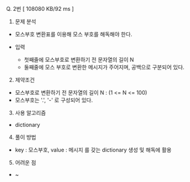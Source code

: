 Q. 2번 [ 108080 KB/92 ms ]

1. 문제 분석
- 모스부호 변환표를 이용해 모스 부호를 해독해야 한다.

- 입력
  - 첫째줄에 모스부호로 변환하기 전 문자열의 길이 N
  - 둘째줄에 모스 부호로 변환한 메시지가 주어지며, 공백으로 구분되어 있다.

2. 제약조건
- 모스부호로 변환하기 전 문자열의 길이 N : (1 <= N <= 100)
- 모스부호는 '.', '-' 로 구성되어 있다.

3. 사용 알고리즘
- dictionary

4. 풀이 방법
- key : 모스부호, value : 메시지 를 갖는 dictionary 생성 및 해독에 활용

5. 어려운 점
- ~